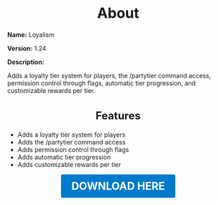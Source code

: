 <h1 style="text-align:center; font-size:2rem; font-weight:bold;">About</h1>

**Name:**
Loyalism

**Version:**
1.24

**Description:**

Adds a loyalty tier system for players, the /partytier command access, permission control through flags, automatic tier progression, and customizable rewards per tier.

<h2 style="text-align:center; font-size:1.5rem; font-weight:bold;">Features</h2>

- Adds a loyalty tier system for players
- Adds the /partytier command access
- Adds permission control through flags
- Adds automatic tier progression
- Adds customizable rewards per tier





<p align="center"><a href="https://github.com/LiliaFramework/Modules/raw/refs/heads/gh-pages/loyalism.zip" style="display:inline-block;padding:12px 24px;font-size:1.5rem;font-weight:bold;text-decoration:none;color:#fff;background-color:var(--md-primary-fg-color,#007acc);border-radius:4px;">DOWNLOAD HERE</a></p>